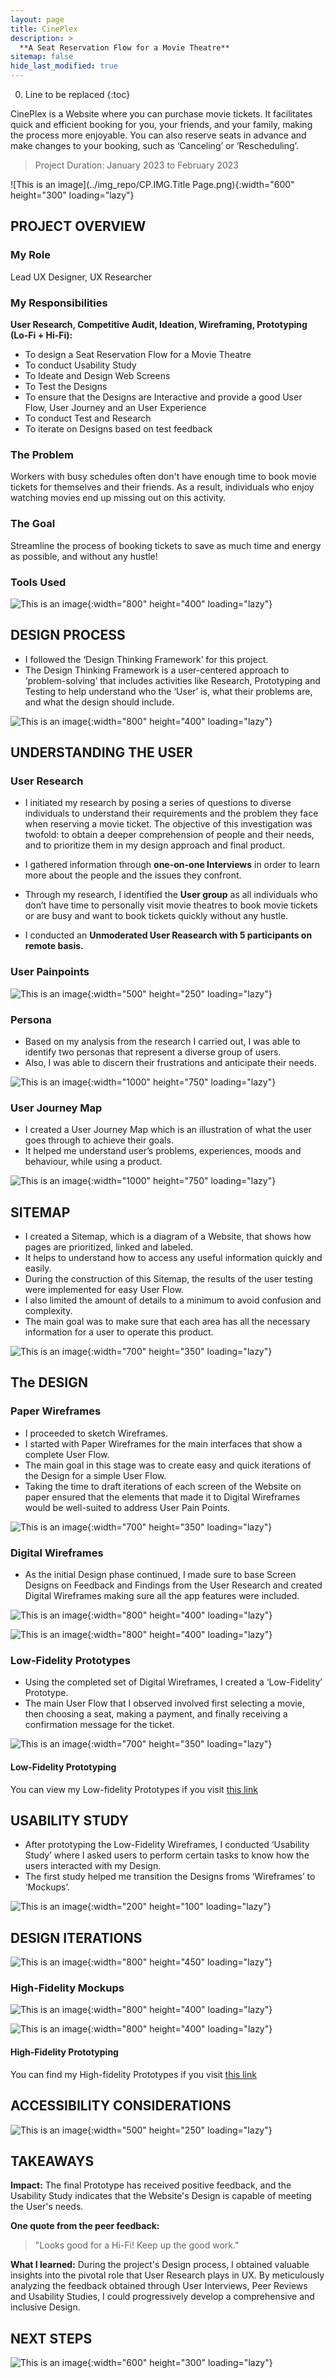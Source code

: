 ```yaml
---
layout: page
title: CinePlex 
description: >
  **A Seat Reservation Flow for a Movie Theatre**
sitemap: false
hide_last_modified: true
---
```


0. Line to be replaced
{:toc}

CinePlex is a Website where you can purchase movie tickets. It facilitates quick and efficient booking for you, your friends, and your family, making the process more enjoyable. You can also reserve seats in advance and make changes to your booking, such as ‘Canceling’ or ‘Rescheduling’.

> Project Duration: January 2023 to February 2023

![This is an image](../img_repo/CP.IMG.Title Page.png){:width="600" height="300" loading="lazy"}

## PROJECT OVERVIEW
### My Role
Lead UX Designer, UX Researcher
### My Responsibilities
**User Research, Competitive Audit, Ideation, Wireframing, Prototyping (Lo-Fi + Hi-Fi):**
* To design a Seat Reservation Flow for a Movie Theatre
* To conduct Usability Study
* To Ideate and Design Web Screens
* To Test the Designs
* To ensure that the Designs are Interactive and provide a good User Flow, User Journey and an User Experience
* To conduct Test and Research
* To iterate on Designs based on test feedback
### The Problem
Workers with busy schedules often don't have enough time to book movie tickets for themselves and their friends.
As a result, individuals who enjoy watching movies end up missing out on this activity.
### The Goal
Streamline the process of booking tickets to save as much time and energy as possible, and without any hustle!
### Tools Used

![This is an image](../img_repo/CP.IMG.03.png){:width="800" height="400" loading="lazy"}

## DESIGN PROCESS
* I followed the ‘Design Thinking Framework’ for this project. 
* The Design Thinking Framework is a user-centered approach to ‘problem-solving’ that includes activities like Research, Prototyping and Testing to help understand who the ‘User’ is, what their problems are, and what the design should include.

![This is an image](../img_repo/CP.IMG.05.png){:width="800" height="400" loading="lazy"}

## UNDERSTANDING THE USER
### User Research 
* I initiated my research by posing a series of questions to diverse individuals to understand their requirements and the problem they face when reserving a movie ticket. The objective of this investigation was twofold: to obtain a deeper comprehension of people and their needs, and to prioritize them in my design approach and final product.

* I gathered information through **one-on-one Interviews** in order to learn more about the people and the issues they confront. 

* Through my research, I identified the **User group** as all individuals who don’t have time to personally visit movie theatres to book movie tickets or are busy and want to book tickets quickly without any hustle.

* I conducted an **Unmoderated User Reasearch with 5 participants on remote basis.**

### User Painpoints

![This is an image](../img_repo/CP.IMG.07.png){:width="500" height="250" loading="lazy"}

### Persona
* Based on my analysis from the research I carried out, I was able to identify two personas 
that represent a diverse group of users. 
* Also, I was able to discern their frustrations and anticipate their needs.

![This is an image](../img_repo/CP.IMG.08.Persona.R1.png){:width="1000" height="750" loading="lazy"}

### User Journey Map
* I created a User Journey Map which is an illustration of what the user goes through to achieve their goals. 
* It helped me understand user’s problems, experiences, moods and behaviour, while using a product.

![This is an image](../img_repo/CP.IMG.09.UJM.png){:width="1000" height="750" loading="lazy"}

## SITEMAP
* I created a Sitemap, which is a diagram of a Website, that shows how pages are prioritized, linked and labeled. 
* It helps to understand how to access any useful information quickly and easily. 
* During the construction of this Sitemap, the results of the user testing were implemented for easy User Flow. 
* I also limited the amount of details to a minimum to avoid confusion and complexity.
* The main goal was to make sure that each area has all the necessary information for a user to operate this product.

![This is an image](../img_repo/CP.IMG.10.png){:width="700" height="350" loading="lazy"}

## The DESIGN

### Paper Wireframes
* I proceeded to sketch Wireframes. 
* I started with Paper Wireframes for the main interfaces that show a complete User Flow. 
* The main goal in this stage was to create easy and quick iterations of the Design for a simple User Flow. 
* Taking the time to draft iterations of each screen of the Website on paper ensured that the elements that made it to Digital Wireframes would be well-suited to address User Pain Points.

![This is an image](../img_repo/CP.IMG.12.png){:width="700" height="350" loading="lazy"}

### Digital Wireframes
* As the initial Design phase continued, I made sure to base Screen Designs on Feedback and Findings from the User Research and created Digital Wireframes making sure all the app features were included.

![This is an image](../img_repo/CP.IMG.13.png){:width="800" height="400" loading="lazy"}

![This is an image](../img_repo/CP.IMG.14..png){:width="800" height="400" loading="lazy"}

### Low-Fidelity Prototypes
* Using the completed set of Digital Wireframes, I created a ‘Low-Fidelity’ Prototype. 
* The main User Flow that I observed involved first selecting a movie, then choosing a seat, making a payment, and finally receiving a confirmation message for the ticket.

![This is an image](../img_repo/CP.IMG.15.png){:width="700" height="350" loading="lazy"}

#### Low-Fidelity Prototyping
You can view my Low-fidelity Prototypes if you visit [this link](https://xd.adobe.com/view/002b3d7b-019c-41c8-aa6a-2443ab2a8a6d-5578/screen/06a8b176-7981-4f82-ae47-1436f85d71b7/?fullscreen)

## USABILITY STUDY
* After prototyping the Low-Fidelity Wireframes, I conducted ‘Usability Study’ where I asked users to perform certain tasks to know how the users interacted with my Design. 
* The first study helped me transition the Designs froms ‘Wireframes’ to ‘Mockups’.

![This is an image](../img_repo/CP.IMG.16.1.png){:width="200" height="100" loading="lazy"}

## DESIGN ITERATIONS
![This is an image](../img_repo/CP.IMG.17.png){:width="800" height="450" loading="lazy"}

### High-Fidelity Mockups 
![This is an image](../img_repo/CP.IMG.18.1.png){:width="800" height="400" loading="lazy"}

![This is an image](../img_repo/CP.IMG.18.2.png){:width="800" height="400" loading="lazy"}

#### High-Fidelity Prototyping
You can find my High-fidelity Prototypes if you visit [this link](https://xd.adobe.com/view/abd51dc7-1adf-429e-9174-79616b984f95-fe86/?fullscreen)

## ACCESSIBILITY CONSIDERATIONS
![This is an image](../img_repo/CP.IMG.19.png){:width="500" height="250" loading="lazy"}

## TAKEAWAYS
**Impact:** The final Prototype has received positive feedback, and the Usability Study indicates that the Website's Design is capable of meeting the User's needs.

**One quote from the peer feedback:**
> "Looks good for a Hi-Fi! Keep up the good work."

**What I learned:** During the project's Design process, I obtained valuable insights into the pivotal role that User Research plays in UX. By meticulously analyzing the feedback obtained through User Interviews, Peer Reviews and Usability Studies, I could progressively develop a comprehensive and inclusive Design. 

## NEXT STEPS
![This is an image](../img_repo/CP.IMG.21.R1.png){:width="600" height="300" loading="lazy"}
